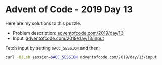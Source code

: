 # Advent of Code - 2019 Day 13
Here are my solutions to this puzzle.

* Problem description: [adventofcode.com/2019/day/13](https://adventofcode.com/2019/day/13)
* Input: [adventofcode.com/2019/day/13/input](https://adventofcode.com/2019/day/13/input)

Fetch input by setting `$AOC_SESSION` and then:
```bash
curl -OJLsb session=$AOC_SESSION adventofcode.com/2019/day/13/input
```
